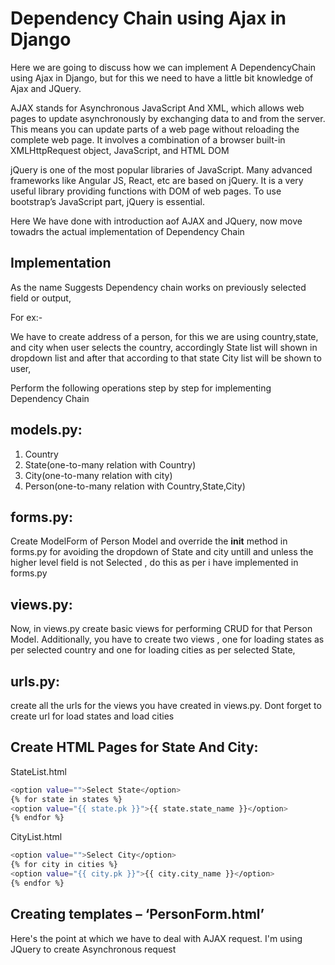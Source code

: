 

# Dependency Chain using Ajax in Django

Here we are going to discuss how we can implement A DependencyChain using Ajax in Django, but for this we need to have a little bit knowledge of Ajax and JQuery.

AJAX stands for Asynchronous JavaScript And XML, which allows web pages to update asynchronously by exchanging data to and from the server. 
This means you can update parts of a web page without reloading the complete web page. It involves a combination of a browser built-in XMLHttpRequest object, 
JavaScript, and HTML DOM

jQuery is one of the most popular libraries of JavaScript. Many advanced frameworks like Angular JS, React, etc are based on jQuery. It is a very useful library providing functions with DOM of web pages. To use bootstrap’s JavaScript part, jQuery is essential.

Here We have done with introduction aof AJAX and JQuery, now move towadrs the actual implementation of Dependency Chain


## Implementation

As the name Suggests Dependency chain works on previously selected field or output,

For ex:-

We have to create address of a person, for this we are using country,state, and city 
when user selects the country, accordingly State list will shown in dropdown list and after that according to that state City list will be shown to user,


Perform the following operations step by step for implementing Dependency Chain


  
## models.py:

1. Country
2. State(one-to-many relation with Country)
3. City(one-to-many relation with city)
4. Person(one-to-many relation with Country,State,City)



## forms.py:

Create ModelForm of Person Model and override the __init__ method in forms.py for avoiding the dropdown of State and city untill and unless the higher level field is not Selected ,
do this as per i have implemented in forms.py



## views.py:

Now, in views.py create basic views for performing CRUD for that Person Model. 
Additionally, you have to create two views , one for loading states as per selected country and one for loading cities as per selected State,



## urls.py:

create all the urls for the views you have created in views.py.
Dont forget to create url for load states and load cities
  


## Create HTML Pages for State And City:

StateList.html

```bash
<option value="">Select State</option>
{% for state in states %}
<option value="{{ state.pk }}">{{ state.state_name }}</option>
{% endfor %}
```


CityList.html

```bash
<option value="">Select City</option>
{% for city in cities %}
<option value="{{ city.pk }}">{{ city.city_name }}</option>
{% endfor %}
```


## Creating templates – ‘PersonForm.html’

Here's the point at which we have to deal with AJAX request.
I'm using JQuery to create Asynchronous request

